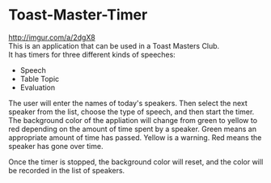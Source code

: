 # Toast-Master-Timer  
http://imgur.com/a/2dgX8  
This is an application that can be used in a Toast Masters Club.  
It has timers for three different kinds of speeches:  
* Speech
* Table Topic
* Evaluation 

The user will enter the names of today's speakers. Then select the next speaker from the list, choose the type of speech, and then start the timer.  
The background color of the appliation will change from green to yellow to red depending on the amount of time spent by a speaker. Green means an appropriate amount of time has passed. Yellow is a warning. Red means the speaker has gone over time.  

Once the timer is stopped, the background color will reset, and the color will be recorded in the list of speakers.
